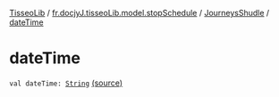 [TisseoLib](../../index.md) / [fr.docjyJ.tisseoLib.model.stopSchedule](../index.md) / [JourneysShudle](index.md) / [dateTime](./date-time.md)

# dateTime

`val dateTime: `[`String`](https://kotlinlang.org/api/latest/jvm/stdlib/kotlin/-string/index.html) [(source)](https://github.com/docjyJ/TisseoLib/tree/master/src/main/kotlin/fr/docjyJ/tisseoLib/model/stopSchedule/JourneysShudle.kt#L4)